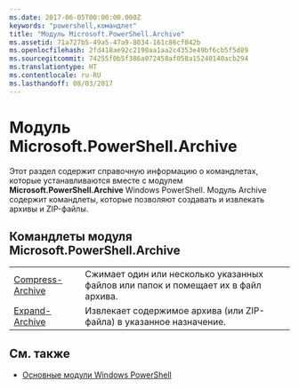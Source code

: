 ```yaml
---
ms.date: 2017-06-05T00:00:00.000Z
keywords: "powershell,командлет"
title: "Модуль Microsoft.PowerShell.Archive"
ms.assetid: 71a727b5-49a5-47a9-8034-161c86cf042b
ms.openlocfilehash: 2fd418ae92c2190aa1aa2c4353e49bf6cb5f5d89
ms.sourcegitcommit: 74255f0b5f386a072458af058a15240140acb294
ms.translationtype: HT
ms.contentlocale: ru-RU
ms.lasthandoff: 08/03/2017
---
```

# <a name="microsoftpowershellarchive-module"></a>Модуль Microsoft.PowerShell.Archive
Этот раздел содержит справочную информацию о командлетах, которые устанавливаются вместе с модулем **Microsoft.PowerShell.Archive** Windows PowerShell. Модуль Archive содержит командлеты, которые позволяют создавать и извлекать архивы и ZIP-файлы.

## <a name="microsoftpowershellarchive-cmdlets"></a>Командлеты модуля Microsoft.PowerShell.Archive

|||
|-|-|
|[Compress-Archive](http://technet.microsoft.com/library/dn841358.aspx)|Сжимает один или несколько указанных файлов или папок и помещает их в файл архива.|
|[Expand-Archive](http://technet.microsoft.com/library/dn841359.aspx)|Извлекает содержимое архива (или ZIP-файла) в указанное назначение.|

## <a name="see-also"></a>См. также
- [Основные модули Windows PowerShell](http://technet.microsoft.com/library/hh847741.aspx)

